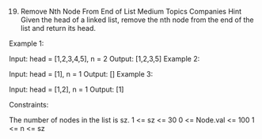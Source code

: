 19. Remove Nth Node From End of List
    Medium
    Topics
    Companies
    Hint
    Given the head of a linked list, remove the nth node from the end of the list and return its head.

Example 1:

Input: head = [1,2,3,4,5], n = 2
Output: [1,2,3,5]
Example 2:

Input: head = [1], n = 1
Output: []
Example 3:

Input: head = [1,2], n = 1
Output: [1]

Constraints:

The number of nodes in the list is sz.
1 <= sz <= 30
0 <= Node.val <= 100
1 <= n <= sz
